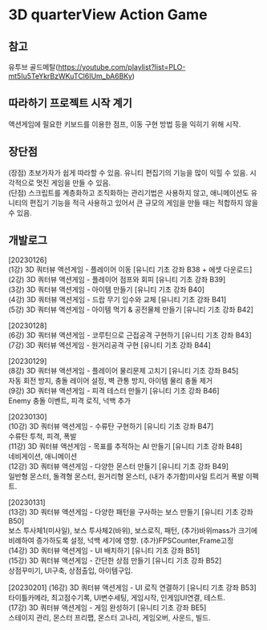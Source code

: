 # 3D quarterView Action Game

## 참고
유투브 골드메탈(https://youtube.com/playlist?list=PLO-mt5Iu5TeYkrBzWKuTCl6IUm_bA6BKy)  

## 따라하기 프로젝트 시작 계기
액션게임에 필요한 키보드를 이용한 점프, 이동 구현 방법 등을 익히기 위해 시작.

## 장단점
(장점) 초보가자가 쉽게 따라할 수 있음. 유니티 편집기의 기능을 많이 익힐 수 있음. 시각적으로 멋진 게임을 만들 수 있음.  
(단점) 스크립트를 계층화하고 조직화하는 관리기법은 사용하지 않고, 애니메이션도 유니티의 편집기 기능을 적극 사용하고 있어서 큰 규모의 게임을 만들 때는 적합하지 않을 수 있음.  

## 개발로그

[20230126]   
(1강) 3D 쿼터뷰 액션게임 - 플레이어 이동 [유니티 기초 강좌 B38 + 에셋 다운로드]  
(2강) 3D 쿼터뷰 액션게임 - 플레이어 점프와 회피 [유니티 기초 강좌 B39]  
(3강) 3D 쿼터뷰 액션게임 - 아이템 만들기 [유니티 기초 강좌 B40]  
(4강) 3D 쿼터뷰 액션게임 - 드랍 무기 입수와 교체 [유니티 기초 강좌 B41]  
(5강) 3D 쿼터뷰 액션게임 - 아이템 먹기 & 공전물체 만들기 [유니티 기초 강좌 B42]  
  
[20230128]  
(6강) 3D 쿼터뷰 액션게임 - 코루틴으로 근접공격 구현하기 [유니티 기초 강좌 B43]  
(7강) 3D 쿼터뷰 액션게임 - 원거리공격 구현 [유니티 기초 강좌 B44]  

[20230129]  
(8강) 3D 쿼터뷰 액션게임 - 플레이어 물리문제 고치기 [유니티 기초 강좌 B45]  
 자동 회전 방지, 충돌 레이어 설정, 벽 관통 방지, 아이템 물리 충돌 제거  
(9강) 3D 쿼터뷰 액션게임 - 피격 테스터 만들기 [유니티 기초 강좌 B46]  
 Enemy 충돌 이벤트, 피격 로직, 넉백 추가  

[20230130]  
(10강) 3D 쿼터뷰 액션게임 - 수류탄 구현하기 [유니티 기초 강좌 B47]  
 수류탄 투척, 피격, 폭발  
(11강) 3D 쿼터뷰 액션게임 - 목표를 추적하는 AI 만들기 [유니티 기초 강좌 B48]  
 네비게이션, 애니메이션  
(12강) 3D 쿼터뷰 액션게임 - 다양한 몬스터 만들기 [유니티 기초 강좌 B49]  
  일반형 몬스터, 돌격형 몬스터, 원거리형 몬스터, (내가 추가함)미사일 트리거 폭발 이펙트.
  
[20230131]  
(13강) 3D 쿼터뷰 액션게임 - 다양한 패턴을 구사하는 보스 만들기 [유니티 기초 강좌 B50]  
  보스 투사체1(미사일), 보스 투사체2(바위), 보스로직, 패턴, (추가)바위mass가 크기에 비례하여 증가하도록 설정, 넉백 세기에 영향. (추가)FPSCounter,Frame고정  
(14강) 3D 쿼터뷰 액션게임 - UI 배치하기 [유니티 기초 강좌 B51]  
(15강) 3D 쿼터뷰 액션게임 - 간단한 상점 만들기 [유니티 기초 강좌 B52]  
 상점꾸미기, UI구축, 상점출입, 아이템구입.  

[20230201]
(16강) 3D 쿼터뷰 액션게임 - UI 로직 연결하기 [유니티 기초 강좌 B53]   
 타이틀카메라, 최고점수기록, UI변수세팅, 게임시작, 인게임UI연결, 테스트.  
(17강) 3D 쿼터뷰 액션게임 - 게임 완성하기 [유니티 기초 강좌 BE5]  
 스테이지 관리, 몬스터 프리팹, 몬스터 고나리, 게임오버, 사운드, 빌드.  
